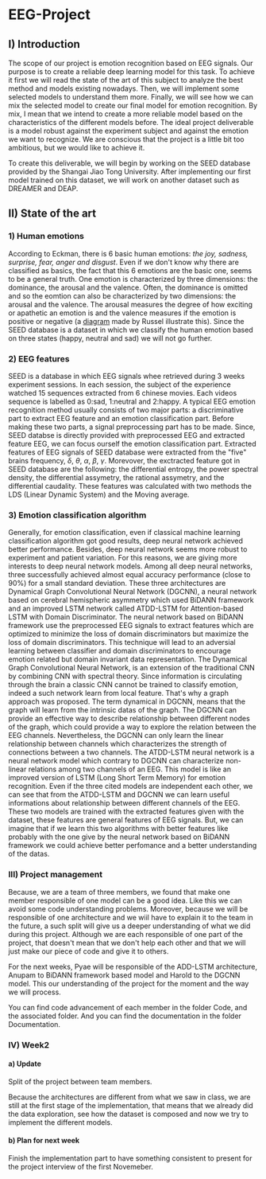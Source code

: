 # EEG-Project


## I) Introduction 

The scope of our project is emotion recognition based on EEG signals. Our purpose is to create a reliable deep learning model for this task. To achieve it first we will read the state of the art of this subject to analyze the best method and models existing nowadays. Then, we will implement some selected models to understand them more. Finally, we will see how we can mix the selected model to create our final model for emotion recognition. By mix, I mean that we intend to create a more reliable model based on the characteristics of the different models before. The ideal project deliverable is a model robust against the experiment subject and against the emotion we want to recognize. We are conscious that the project is a little bit too ambitious, but we would like to achieve it. 

To create this deliverable, we will begin by working on the SEED database provided by the Shangai Jiao Tong University. After implementing our first model trained on this dataset, we will work on another dataset such as DREAMER and DEAP. 


## II) State of the art

### 1) Human emotions

According to Eckman, there is 6 basic human emotions: *the joy, sadness, surprise, fear, anger and disgust*. Even if we don't know why there are classified as basics, the fact that this 6 emotions are the basic one, seems to be a general truth. One emotion is characterized by three dimensions: the dominance, the arousal and the valence. Often, the dominance is omitted and so the eomtion can also be characterized by two dimensions: the arousal and the valence. The arousal measures the degree of how exciting or apathetic an emotion is and the valence measures if the emotion is positive or negative (a [diagram](https://www.pinterest.com/pin/354588170647498721/) made by Russel illustrate this). Since the SEED database is a dataset in which we classify the human emotion based on three states (happy, neutral and sad) we will not go further. 

### 2) EEG features

SEED is a database in which EEG signals whee retrieved during 3 weeks experiment sessions. In each session, the subject of the experience watched 15 sequences extracted from 6 chinese movies. Each videos sequence is labelled as 0:sad, 1:neutral and 2:happy. 
A typical EEG emotion recognition method usually consists of two major parts: a discriminative part to extract EEG feature and an emotion classification part. Before making these two parts, a signal preprocessing part has to be made. Since, SEED databse is directly provided with preprocessed EEG and extracted feature EEG, we can focus ourself the emotion classification part. Extracted features of EEG signals of SEED database were extracted from the "five" brains frequency, $\delta$, $\theta$, $\alpha$, $\beta$, $\gamma$. Morevover, the exctracted feature got in SEED database are the following: the differential entropy, the power spectral density, the differential assymetry, the rational assymetry, and the differential caudality. These features was calculated with two methods the LDS (Linear Dynamic System) and the Moving average. 

### 3) Emotion classification algorithm

Generally, for emotion classification, even if classical machine learning classification algorithm got good results, deep neural network achieved better performance. Besides, deep neural network seems more robust to experiment and patient variation. For this reasons, we are giving more interests to deep neural network models. Among all deep neural networks, three successfully achieved almost equal accuracy performance (close to 90%) for a small standard deviation. These three architectures are Dynamical Graph Convolutional Neural Network (DGCNN), a neural network based on cerebral hemispheric asymmetry which used BiDANN framework and an improved LSTM network called ATDD-LSTM for Attention-based LSTM with Domain Discriminator. 
The neural network based on BiDANN framework use the preprocessed EEG signals to extract features which are optimized to minimize the loss of domain discriminators but maximize the loss of domain discriminators. This technique will lead to an adversial learning between classifier and domain discriminators to encourage emotion related but domain invariant data representation. 
The Dynamical Graph Convolutional Neural Network, is an extension of the traditional CNN by combining CNN with spectral theory. Since information is circulating through the brain a classic CNN cannot be trained to classify emotion, indeed a such network learn from local feature. That's why a graph approach was proposed. The term dynamical in DGCNN, means that the graph will learn from the intrinsic datas of the graph. The DGCNN can provide an effective way to describe relationship between different nodes of the graph, which could provide a way to explore the relation between the EEG channels. 
Nevertheless, the DGCNN can only learn the linear relationship between channels which characterizes the strength of connections between a two channels. 
The ATDD-LSTM neural network is a neural network model which contrary to DGCNN can characterize non-linear relations among two channels of an EEG. This model is like an improved version of LSTM (Long Short Term Memory) for emotion recognition. Even if the three cited models are independent each other, we can see that from the ATDD-LSTM and DGCNN we can learn useful informations about relationship between different channels of the EEG. These two models are trained with the extracted features given with the dataset, these features are general features of EEG signals. But, we can imagine that if we learn this two algorithms with better features like probably with the one give by the neural network based on BiDANN framework we could achieve better perfomance and a better understanding of the datas. 

### III) Project management

Because, we are a team of three members, we found that make one member responsible of one model can be a good idea. Like this we can avoid some code understanding problems. Moreover, because we will be responsible of one architecture and we wiil have to explain it to the team in the future, a such split will give us a deeper understanding of what we did during this project. Although we are each responsible of one part of the project, that doesn't mean that we don't help each other and that we will just make our piece of code and give it to others.

For the next weeks, Pyae will be responsible of the ADD-LSTM architecture, Anupam to BiDANN framework based model and Harold to the DGCNN model. This our understanding of the project for the moment and the way we will process. 

You can find code advancement of each member in the folder Code, and the associated folder. And you can find the documentation in the folder Documentation. 

### IV) Week2

#### a) Update 

Split of the project between team members. 

Because the architectures are different from what we saw in class, we are still at the first stage of the implementation, that means that we already did the data exploration, see how the dataset is composed and now we try to implement the different models. 

#### b) Plan for next week 

Finish the implementation part to have something consistent to present for the project interview of the first Novemeber. 
